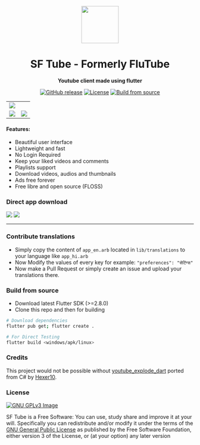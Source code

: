 <p align="center">
<img width="100" src="https://raw.githubusercontent.com/prateekmedia/sftube/main/assets/sftube.png">
</p>
<h1 align="center">SF Tube - Formerly FluTube</h1>
<p align="center"><b>Youtube client made using flutter</b></p>
<p align="center">
<a href="https://github.com/prateekmedia/sftube/releases"><img alt="GitHub release" src="https://img.shields.io/github/v/release/prateekmedia/sftube"/></a> <a href="LICENSE"><img alt="License" src="https://img.shields.io/github/license/prateekmedia/sftube?color=blue"/></a> <a href="#build-from-source"><img alt="Build from source" src="https://img.shields.io/badge/Install Manually-git-blue"/></a>
</p>

<table>
    <tr>
        <td colspan=2>
            <img src="https://github.com/prateekmedia/sftube/blob/main/assets/screenshots/linux_1.jpg?raw=true"/>
        </td>
    </tr>
    <tr>
        <td>
        <img src="https://github.com/prateekmedia/sftube/blob/main/assets/screenshots/linux_2.jpg?raw=true"/>
        </td>
        <td>
        <img src="https://github.com/prateekmedia/sftube/blob/main/assets/screenshots/linux_3.jpg?raw=true"/>
        </td>
    </tr>
</table>

<h4>Features:</h4>
<ul>
    <li>Beautiful user interface</li>
    <li>Lightweight and fast</li>
    <li>No Login Required</li>
    <li>Keep your liked videos and comments</li>
    <li>Playlists support</li>
    <li>Download videos, audios and thumbnails</li>
    <li>Ads free forever</li>
    <li>Free libre and open source (FLOSS)</li>
</ul>

### Direct app download

<a href="https://github.com/prateekmedia/sftube/releases/latest/"><img src="https://img.shields.io/badge/Download latest version-indigo?style=for-the-badge&logo=Github"/></a>  <a href="https://github.com/prateekmedia/sftube/releases/continuous/"><img src="https://img.shields.io/badge/Download nightly build-157?style=for-the-badge&logo=Github"/></a>

---

### Contribute translations

- Simply copy the content of `app_en.arb` located in `lib/translations` to your language like `app_hi.arb`
- Now Modify the values of every key for example:
`"preferences": "सेटिंग्स"`
- Now make a Pull Request or simply create an issue and upload your translations there.

### Build from source

- Download latest Flutter SDK (>=2.8.0)
- Clone this repo and then for building

```bash
# Download dependencies
flutter pub get; flutter create .

# For Direct Testing
flutter build <windows/apk/linux>
```

### Credits

This project would not be possible without [youtube_explode_dart](https://github.com/Hexer10/youtube_explode_dart/) ported from C# by [Hexer10](https://github.com/Hexer10).

### License

[![GNU GPLv3 Image](https://www.gnu.org/graphics/gplv3-127x51.png)](https://www.gnu.org/licenses/gpl-3.0.en.html)

SF Tube is a Free Software: You can use, study share and improve it at your
will. Specifically you can redistribute and/or modify it under the terms of the
[GNU General Public License](https://www.gnu.org/licenses/gpl.html) as
published by the Free Software Foundation, either version 3 of the License, or
(at your option) any later version
